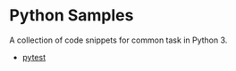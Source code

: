 # Python Samples

A collection of code snippets for common task in Python 3.

* [pytest](/samples/pytest)
